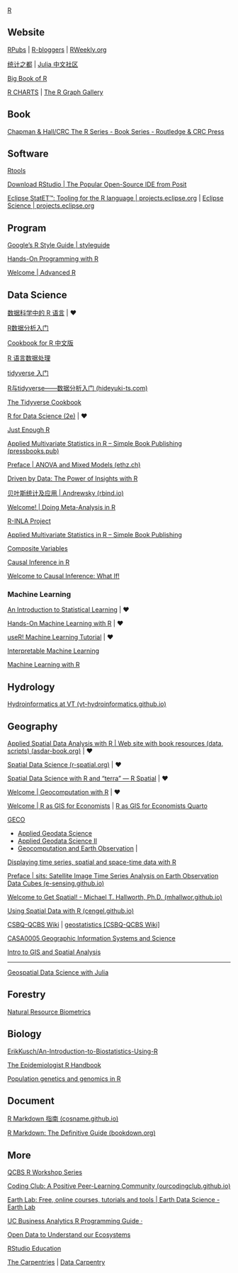 
[R](https://mirrors.tuna.tsinghua.edu.cn/CRAN/bin/windows/base/)

## Website

[RPubs](https://rpubs.com/) | [R-bloggers](https://www.r-bloggers.com/) | [RWeekly.org](https://rweekly.org/)

[统计之都](https://cosx.org/) | [Julia 中文社区](https://cn.julialang.org/)

[Big Book of R](https://www.bigbookofr.com/)

[R CHARTS](https://r-charts.com/) | [The R Graph Gallery](https://r-graph-gallery.com/)

## Book

[Chapman & Hall/CRC The R Series - Book Series - Routledge & CRC Press](https://www.routledge.com/Chapman--HallCRC-The-R-Series/book-series/CRCTHERSER)

## Software

[Rtools](https://mirrors.tuna.tsinghua.edu.cn/CRAN/bin/windows/Rtools/) 

[Download RStudio | The Popular Open-Source IDE from Posit](https://posit.co/products/open-source/rstudio/)

[Eclipse StatET™: Tooling for the R language | projects.eclipse.org](https://projects.eclipse.org/projects/science.statet) | [Eclipse Science | projects.eclipse.org](https://projects.eclipse.org/projects/science)

## Program

[Google’s R Style Guide | styleguide](https://google.github.io/styleguide/Rguide.html)

[Hands-On Programming with R](https://rstudio-education.github.io/hopr/)

[Welcome | Advanced R](https://adv-r.hadley.nz/)

## Data Science

[数据科学中的 R 语言](https://bookdown.org/wangminjie/R4DS/) | ♥

[R数据分析入门](https://bookdown.org/lhe/a-quick-start-on-data-analysis-in-r/)

[Cookbook for R 中文版](https://openbiox.github.io/Cookbook-for-R-Chinese/)

[R 语言数据处理](https://bookdown.org/zhongyufei/Data-Handling-in-R/)

[tidyverse 入门](https://socimh.github.io/intro2tidy/)

[R与tidyverse——数据分析入门 (hideyuki-ts.com)](https://hideyuki-ts.com/r-and-tidyverse-book/index.html)

[The Tidyverse Cookbook](https://rstudio-education.github.io/tidyverse-cookbook/)

[R for Data Science (2e)](https://r4ds.hadley.nz/) | ♥

[Just Enough R](https://benwhalley.github.io/just-enough-r/)

[Applied Multivariate Statistics in R – Simple Book Publishing (pressbooks.pub)](https://uw.pressbooks.pub/appliedmultivariatestatistics/)

[Preface | ANOVA and Mixed Models (ethz.ch)](https://people.math.ethz.ch/~meier/teaching/anova/index.html)

[Driven by Data: The Power of Insights with R](https://liamamilin.github.io/Driven-by-Data-The-Power-of-Insights-with-R/)

[贝叶斯统计及应用 | Andrewsky (rbind.io)](https://andrewwang.rbind.io/courses/bayesian_statistics/)

[Welcome! | Doing Meta-Analysis in R](https://bookdown.org/MathiasHarrer/Doing_Meta_Analysis_in_R/)

[R-INLA Project](https://www.r-inla.org/)

[Applied Multivariate Statistics in R – Simple Book Publishing](https://uw.pressbooks.pub/appliedmultivariatestatistics/)

[Composite Variables](https://jslefche.github.io/sem_book/)

[Causal Inference in R](https://www.r-causal.org/)

[Welcome to Causal Inference: What If!](https://causalai.github.io/what-if/index.html)

### Machine Learning

[An Introduction to Statistical Learning](https://www.statlearning.com/) | ♥

[Hands-On Machine Learning with R](https://bradleyboehmke.github.io/HOML/) | ♥

[useR! Machine Learning Tutorial](https://koalaverse.github.io/machine-learning-in-R/) | ♥

[Interpretable Machine Learning](https://christophm.github.io/interpretable-ml-book/)

[Machine Learning with R](https://fderyckel.github.io/machinelearningwithr/)

## Hydrology

[Hydroinformatics at VT (vt-hydroinformatics.github.io)](https://vt-hydroinformatics.github.io/)

## Geography

[Applied Spatial Data Analysis with R | Web site with book resources (data, scripts) (asdar-book.org)](https://asdar-book.org/) | ♥

[Spatial Data Science (r-spatial.org)](https://r-spatial.org/book/) | ♥

[Spatial Data Science with R and “terra” — R Spatial](https://www.rspatial.org/#) | ♥

[Welcome | Geocomputation with R](https://r.geocompx.org/) | ♥

[Welcome | R as GIS for Economists](https://tmieno2.github.io/R-as-GIS-for-Economists/) | [R as GIS for Economists Quarto](https://tmieno2.github.io/R-as-GIS-for-Economists-Quarto/)

[GECO](https://github.com/geco-bern)

- [Applied Geodata Science](https://geco-bern.github.io/agds/)
- [Applied Geodata Science II](https://geco-bern.github.io/agds2_course/)
- [Geocomputation and Earth Observation](https://geco-group.org/) | 

[Displaying time series, spatial and space-time data with R](https://oscarperpinan.github.io/bookvis/)

[Preface | sits: Satellite Image Time Series Analysis on Earth Observation Data Cubes (e-sensing.github.io)](https://e-sensing.github.io/sitsbook/)

[Welcome to Get Spatial! - Michael T. Hallworth, Ph.D. (mhallwor.github.io)](https://mhallwor.github.io/_pages/welcome)

[Using Spatial Data with R (cengel.github.io)](https://cengel.github.io/R-spatial/)

[CSBQ-QCBS Wiki](https://wiki.qcbs.ca/start) | [geostatistics [CSBQ-QCBS Wiki]](https://wiki.qcbs.ca/geostatistics)

[CASA0005 Geographic Information Systems and Science](https://andrewmaclachlan.github.io/CASA0005repo/)

[Intro to GIS and Spatial Analysis](https://mgimond.github.io/Spatial/index.html)

------

[Geospatial Data Science with Julia](https://juliaearth.github.io/geospatial-data-science-with-julia/)

## Forestry

[Natural Resource Biometrics](https://oakmissouri.org/nrbiometrics/)

## Biology

[ErikKusch/An-Introduction-to-Biostatistics-Using-R](https://github.com/ErikKusch/An-Introduction-to-Biostatistics-Using-R)

[The Epidemiologist R Handbook](https://epirhandbook.com/en/index.html)

[Population genetics and genomics in R](https://grunwaldlab.github.io/Population_Genetics_in_R/index.html)

## Document

[R Markdown 指南 (cosname.github.io)](https://cosname.github.io/rmarkdown-guide/)

[R Markdown: The Definitive Guide (bookdown.org)](https://bookdown.org/yihui/rmarkdown/)

## More

[QCBS R Workshop Series](https://r.qcbs.ca/)

[Coding Club: A Positive Peer-Learning Community (ourcodingclub.github.io)](https://ourcodingclub.github.io/)

[Earth Lab: Free, online courses, tutorials and tools | Earth Data Science - Earth Lab](https://www.earthdatascience.org/)

[UC Business Analytics R Programming Guide ·](https://uc-r.github.io/)

[Open Data to Understand our Ecosystems](https://www.neonscience.org/)

[RStudio Education](https://education.rstudio.com/)

[The Carpentries](https://carpentries.org/) | [Data Carpentry](https://datacarpentry.org/)